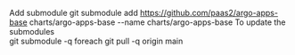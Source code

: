 Add submodule
  git submodule add https://github.com/paas2/argo-apps-base charts/argo-apps-base --name charts/argo-apps-base
To update the submodules  
  git submodule -q foreach git pull -q origin main   
